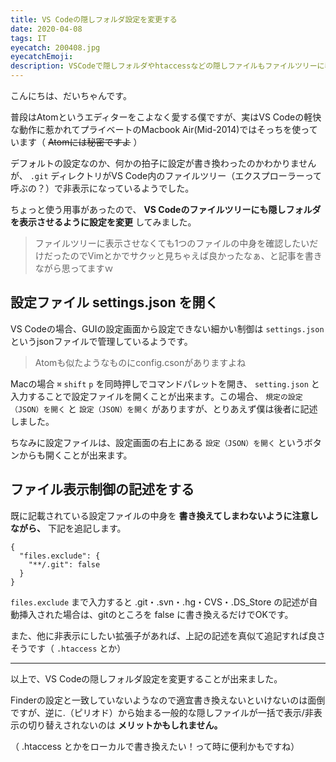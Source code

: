 ```yaml
---
title: VS Codeの隠しフォルダ設定を変更する
date: 2020-04-08
tags: IT
eyecatch: 200408.jpg
eyecatchEmoji:
description: VSCodeで隠しフォルダやhtaccessなどの隠しファイルもファイルツリーに表示されるように設定する方法
---
```


こんにちは、だいちゃんです。

普段はAtomというエディターをこよなく愛する僕ですが、実はVS Codeの軽快な動作に惹かれてプライベートのMacbook Air(Mid-2014)ではそっちを使っています（ ~~Atomには秘密ですよ~~ ）

デフォルトの設定なのか、何かの拍子に設定が書き換わったのかわかりませんが、 `.git` ディレクトリがVS Code内のファイルツリー（エクスプローラーって呼ぶの？）で非表示になっているようでした。

ちょっと使う用事があったので、 **VS Codeのファイルツリーにも隠しフォルダを表示させるように設定を変更** してみました。

> ファイルツリーに表示させなくても1つのファイルの中身を確認したいだけだったのでVimとかでサクッと見ちゃえば良かったなぁ、と記事を書きながら思ってますｗ

## 設定ファイル settings.json を開く

VS Codeの場合、GUIの設定画面から設定できない細かい制御は `settings.json` というjsonファイルで管理しているようです。

> Atomも似たようなものにconfig.csonがありますよね

Macの場合 `⌘` `shift` `p` を同時押しでコマンドパレットを開き、 `setting.json` と入力することで設定ファイルを開くことが出来ます。この場合、 `規定の設定（JSON）を開く` と `設定（JSON）を開く` がありますが、とりあえず僕は後者に記述しました。

ちなみに設定ファイルは、設定画面の右上にある `設定（JSON）を開く` というボタンからも開くことが出来ます。

## ファイル表示制御の記述をする

既に記載されている設定ファイルの中身を **書き換えてしまわないように注意しながら、** 下記を追記します。

```
{
  "files.exclude": {
    "**/.git": false
  }
}
```

`files.exclude` まで入力すると .git・.svn・.hg・CVS・.DS_Store の記述が自動挿入された場合は、gitのところを false に書き換えるだけでOKです。

また、他に非表示にしたい拡張子があれば、上記の記述を真似て追記すれば良さそうです（ `.htaccess` とか）

-----

以上で、VS Codeの隠しフォルダ設定を変更することが出来ました。

Finderの設定と一致していないようなので適宜書き換えないといけないのは面倒ですが、逆に.（ピリオド）から始まる一般的な隠しファイルが一括で表示/非表示の切り替えされないのは **メリットかもしれません。**

（ .htaccess とかをローカルで書き換えたい！って時に便利かもですね）
